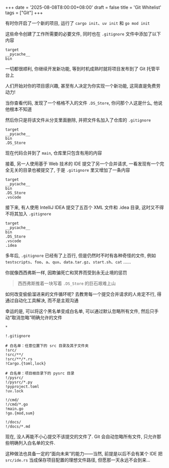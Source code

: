 +++
date = '2025-08-08T8:00:00+08:00'
draft = false
title = 'Git Whitelist'
tags = ["Git"]
+++

有时你开启了一个新的项目, 运行了 `cargo init`、`uv init` 和 `go mod init`

这些命令创建了工作所需要的必要文件, 同时也在 `.gitignore` 文件中添加了以下内容

```
target
__pycache__
bin
```

一切都很顺利, 你继续开发新功能, 等到时机成熟时就将项目发布到了 Git 托管平台上

人们开始对你的项目感兴趣, 甚至有人决定为你实现一个新功能, 这简直是免费劳动力!

当你查看代码, 发现了一个格格不入的文件 `.DS_Store`, 你问那个人这是什么, 他说他根本不知道

然后你只是将该文件从分支里面删除, 并把文件名加入了仓库的 `.gitignore`

```
target
__pycache__
bin
.DS_Store
```

现在代码合并到了 `main`, 仓库里只包含有用的内容

接着, 另一人使用基于 Web 技术的 IDE 提交了另一个合并请求, 一看发现有一个完全无关的目录也被提交了, 于是 `.gitignore` 里又增加了一条内容

```
target
__pycache__
bin
.DS_Store
.vscode
```

接下来, 有人使用 IntelliJ IDEA 提交了五百个 XML 文件和 .idea 目录, 这时又不得不将其加入 `.gitignore`

```
target
__pycache__
bin
.DS_Store
.vscode
.idea
```

多年后, `.gitignore` 已经有了上百行, 但是仍然时不时有各种奇怪的文件, 例如 `testscripts`、`foo`、`a`、`qux`、`data.tar.gz`、`start.sh`、`cat` ......

你就像西西弗斯一样, 因欺骗死亡和冥界而受到永无止境的惩罚

> 西西弗斯推着一块写着 `.DS_Store` 的巨石艰难上山

如何改变偷偷溜进来的文件循环呢? 去教育每一个提交合并请求的人肯定不行, 得通过自动化工具解决, 而不是主观沟通

幸运的是, 可以将这个黑名单变成白名单, 可以通过默认忽略所有文件, 然后只手动“取消忽略”明确允许的文件

```
*

!.gitignore

# 白名单：任意位置下的 src 目录及其子文件夹
!src/
!src/**/
!src/**/*.rs
!Cargo.{toml,lock}

# 白名单：项目根目录下的 pysrc 目录
!/pysrc/
!/pysrc/*.py
!pyproject.toml
!uv.lock

!/cmd/
!/cmd/*.go
!main.go
!go.{mod,sum}

!/docs/
!/docs/*.md
```

现在, 没人再能不小心提交不该提交的文件了. Git 会自动忽略所有文件, 只允许那些明确列入白名单的文件.

这种做法也具备一定的“面向未来”的能力——当然, 前提是以后不会有某个 IDE 把 `src/ide.rs` 当成保存项目配置的理想文件路径, 但愿那一天永远不会到来...
